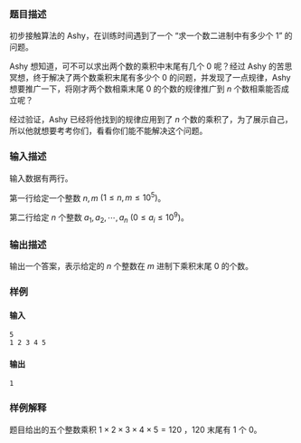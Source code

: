 ### 题目描述

初步接触算法的 Ashy，在训练时间遇到了一个 “求一个数二进制中有多少个 $1$” 的问题。

Ashy 想知道，可不可以求出两个数的乘积中末尾有几个 0 呢？经过 Ashy 的苦思冥想，终于解决了两个数乘积末尾有多少个 $0$ 的问题，并发现了一点规律，Ashy 想要推广一下，将刚才两个数相乘末尾 $0$ 的个数的规律推广到 $n$ 个数相乘能否成立呢？

经过验证，Ashy 已经将他找到的规律应用到了 $n$ 个数的乘积了，为了展示自己，所以他就想要考考你们，看看你们能不能解决这个问题。

### 输入描述

输入数据有两行。

第一行给定一个整数 $n, m$ $(1 \leq n,m \leq 10^5)$。

第二行给定 $n$ 个整数 $a_1,a_2, \cdots, a_n$ $(0 \leq a_i\leq 10^9)$。

### 输出描述

输出一个答案，表示给定的 $n$ 个整数在 $m$ 进制下乘积末尾 $0$ 的个数。

### 样例

#### 输入

```
5
1 2 3 4 5
```

#### 输出

```
1
```

### 样例解释

题目给出的五个整数乘积 $1 \times 2 \times 3 \times 4 \times 5 = 120$ ，$120$ 末尾有 $1$ 个 $0$。